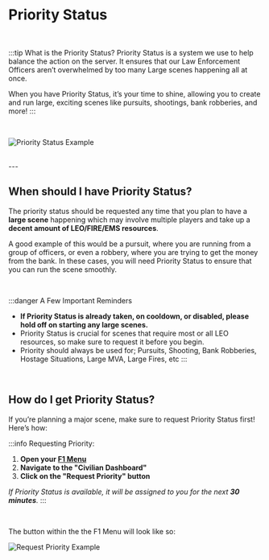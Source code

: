 # Priority Status

<br/>

:::tip What is the Priority Status?
Priority Status is a system we use to help balance the action on the server. It ensures that our Law Enforcement Officers aren’t overwhelmed by too many Large scenes happening all at once.

When you have Priority Status, it’s your time to shine, allowing you to create and run large, exciting scenes like pursuits, shootings, bank robberies, and more!
:::

<br/>

![Priority Status Example](/imgs/priority-text-example.png)

<br/>
---
<br/>

## When should I have Priority Status?

The priority status should be requested any time that you plan to have a **large scene** happening which may involve multiple players and take up a **decent amount of LEO/FIRE/EMS resources**.

A good example of this would be a pursuit, where you are running from a group of officers, or even a robbery, where you are trying to get the money from the bank. In these cases, you will need Priority Status to ensure that you can run the scene smoothly.

<br/>

:::danger A Few Important Reminders

- **If Priority Status is already taken, on cooldown, or disabled, please hold off on starting any large scenes.**
- Priority Status is crucial for scenes that require most or all LEO resources, so make sure to request it before you begin.
- Priority should always be used for; Pursuits, Shooting, Bank Robberies, Hostage Situations, Large MVA, Large Fires, etc
:::


<br/>

## How do I get Priority Status?

If you’re planning a major scene, make sure to request Priority Status first! Here’s how:

:::info Requesting Priority:
1. **Open your [F1 Menu](/docs/kc-menu/kcmenu)**
2. **Navigate to the "Civilian Dashboard"**
3. **Click on the "Request Priority" button**

*If Priority Status is available, it will be assigned to you for the next **30 minutes**.*
:::

<br/>

The button within the the F1 Menu will look like so:

![Request Priority Example](/imgs/request-priority-example.png)
